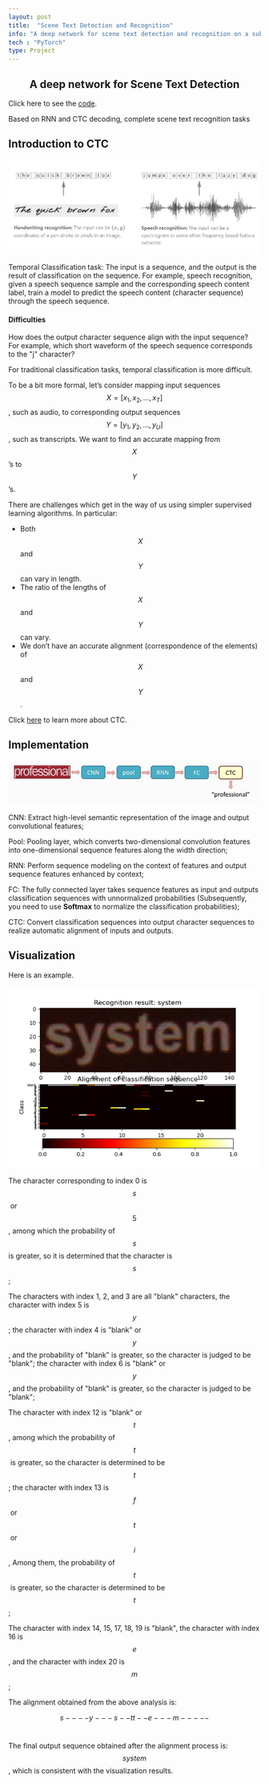 ```yaml
---
layout: post
title:  "Scene Text Detection and Recognition"
info: "A deep network for scene text detection and recognition on a subset of ICDAR 2013"
tech : "PyTorch"
type: Project
---
```

<h2><center>A deep network for Scene Text Detection</center></h2>

Click here to see the [code](https://github.com/XUANTONG1999/Scene-Text-Detection).

Based on RNN and CTC decoding, complete scene text recognition tasks

## Introduction to CTC

![detection-1](/imgs/Projects/detection-1.jpg)

Temporal Classification task: The input is a sequence, and the output is the result of classification on the sequence. For example, speech recognition, given a speech sequence sample and the corresponding speech content label, train a model to predict the speech content (character sequence) through the speech sequence.

#### Difficulties

How does the output character sequence align with the input sequence?
For example, which short waveform of the speech sequence corresponds to the "j" character?

For traditional classification tasks, temporal classification is more difficult.

To be a bit more formal, let’s consider mapping input sequences $$X = [x_1, x_2, \ldots, x_T]$$, such as audio, to corresponding output sequences $$Y = [y_1, y_2, \ldots, y_U]$$, such as transcripts. We want to find an accurate mapping from $$X$$’s to $$Y$$’s.

There are challenges which get in the way of us using simpler supervised learning algorithms. In particular:

- Both $$X$$ and $$Y$$ can vary in length.
- The ratio of the lengths of $$X$$ and $$Y$$ can vary.
- We don’t have an accurate alignment (correspondence of the elements) of $$X$$ and $$Y$$.

Click [here](https://distill.pub/2017/ctc/) to learn more about CTC.

## Implementation

![detection-2](/imgs/Projects/detection-2.jpg)

CNN: Extract high-level semantic representation of the image and output convolutional features;

Pool: Pooling layer, which converts two-dimensional convolution features into one-dimensional sequence features along the width direction;

RNN: Perform sequence modeling on the context of features and output sequence features enhanced by context;

FC: The fully connected layer takes sequence features as input and outputs classification sequences with unnormalized probabilities (Subsequently, you need to use **Softmax** to normalize the classification probabilities);

CTC: Convert classification sequences into output character sequences to realize automatic alignment of inputs and outputs.

## Visualization

Here is an example.

![CTC-9](/imgs/Projects/CTC-9.png)

The character corresponding to index 0 is $$s$$​ or $$5$$​, among which the probability of $$s$$ is greater, so it is determined that the character is $$s$$​;


The characters with index 1, 2, and 3 are all "blank" characters, the character with index 5 is $$y$$​​​; the character with index 4 is "blank" or $$y$$​​​, and the probability of "blank" is greater, so the character is judged to be "blank"; the character with index 6 is "blank" or $$y$$​​​, and the probability of "blank" is greater, so the character is judged to be "blank";

The character with index 12 is "blank" or $$t$$​, among which the probability of $$t$$​ is greater, so the character is determined to be $$t$$​; the character with index 13 is $$f$$​ or $$t$$​ or $$i$$​, Among them, the probability of $$t$$​ is greater, so the character is determined to be $$t$$​;

The character with index 14, 15, 17, 18, 19 is "blank", the character with index 16 is $$e$$, and the character with index 20 is $$m$$;

The alignment obtained from the above analysis is:

$$s----y---s--tt--e---m-----$$​​

The final output sequence obtained after the alignment process is: $$system$$​, which is consistent with the visualization results.
